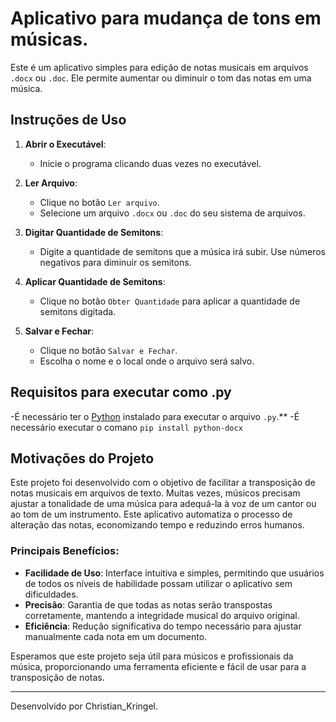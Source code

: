 # Aplicativo para mudança de tons em músicas. 

Este é um aplicativo simples para edição de notas musicais em arquivos `.docx` ou `.doc`. Ele permite aumentar ou diminuir o tom das notas em uma música.

## Instruções de Uso

1. **Abrir o Executável**:
   - Inicie o programa clicando duas vezes no executável.

2. **Ler Arquivo**:
   - Clique no botão `Ler arquivo`.
   - Selecione um arquivo `.docx` ou `.doc` do seu sistema de arquivos.

3. **Digitar Quantidade de Semitons**:
   - Digite a quantidade de semitons que a música irá subir. Use números negativos para diminuir os semitons.

4. **Aplicar Quantidade de Semitons**:
   - Clique no botão `Obter Quantidade` para aplicar a quantidade de semitons digitada.

5. **Salvar e Fechar**:
   - Clique no botão `Salvar e Fechar`.
   - Escolha o nome e o local onde o arquivo será salvo.
     
## Requisitos para executar como .py

-É necessário ter o [Python](https://www.python.org/downloads/) instalado para executar o arquivo `.py`.**
-É necessário executar o comano `pip install python-docx`

## Motivações do Projeto

Este projeto foi desenvolvido com o objetivo de facilitar a transposição de notas musicais em arquivos de texto. 
Muitas vezes, músicos precisam ajustar a tonalidade de uma música para adequá-la à voz de um cantor ou ao tom de um instrumento. Este aplicativo automatiza o processo de alteração das notas, economizando tempo e reduzindo erros humanos.

### Principais Benefícios:

- **Facilidade de Uso**: Interface intuitiva e simples, permitindo que usuários de todos os níveis de habilidade possam utilizar o aplicativo sem dificuldades.
- **Precisão**: Garantia de que todas as notas serão transpostas corretamente, mantendo a integridade musical do arquivo original.
- **Eficiência**: Redução significativa do tempo necessário para ajustar manualmente cada nota em um documento.

Esperamos que este projeto seja útil para músicos e profissionais da música, proporcionando uma ferramenta eficiente e fácil de usar para a transposição de notas.

---

Desenvolvido por Christian_Kringel.
